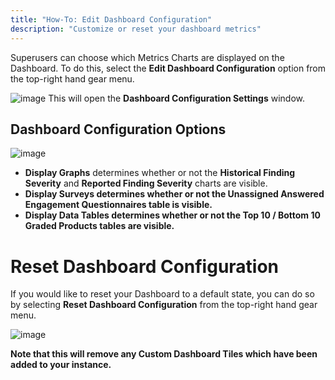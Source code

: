 ```yaml
---
title: "How-To: Edit Dashboard Configuration"
description: "Customize or reset your dashboard metrics"
---
```


Superusers can choose which Metrics Charts are displayed on the Dashboard. To do this, select the **Edit Dashboard Configuration** option from the top\-right hand gear menu.



![image](images/How-To_Edit_Dashboard_Configuration.png)
This will open the **Dashboard Configuration Settings** window.




## Dashboard Configuration Options


![image](images/How-To_Edit_Dashboard_Configuration_2.png)
* **Display Graphs** determines whether or not the **Historical Finding Severity** and **Reported Finding Severity** charts are visible.
* **Display Surveys determines whether or not the Unassigned Answered Engagement Questionnaires table is visible.**
* **Display Data Tables determines whether or not the Top 10 / Bottom 10 Graded Products tables are visible.**



# Reset Dashboard Configuration


If you would like to reset your Dashboard to a default state, you can do so by selecting **Reset Dashboard Configuration** from the top\-right hand gear menu.




![image](images/How-To_Edit_Dashboard_Configuration_3.png)




**Note that this will remove any Custom Dashboard Tiles which have been added to your instance.**


